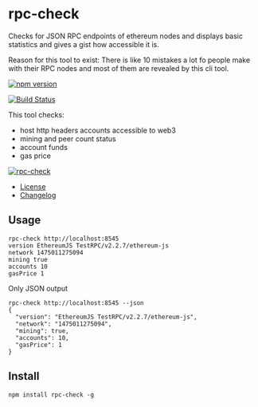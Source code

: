 # rpc-check

Checks for JSON RPC endpoints of ethereum nodes and displays basic statistics and gives a gist how accessible it is.

Reason for this tool to exist: There is like 10 mistakes a lot fo people make with their RPC nodes and most of them are revealed by this cli tool.

[![npm version](https://badge.fury.io/js/rpc-check.svg)](https://badge.fury.io/js/rpc-check)

[![Build Status](https://travis-ci.org/sebs/rpc-check.svg?branch=master)](https://travis-ci.org/sebs/rpc-check)

This tool checks:

* host http headers accounts accessible to web3
* mining and peer count status
* account funds
* gas price

[![rpc-check](./docs/rpc-check.png)](./docs/rpc-check.pn)

* [License](./LICENSE)
* [Changelog](./CHANGELOG.md)

## Usage

```
rpc-check http://localhost:8545            
version EthereumJS TestRPC/v2.2.7/ethereum-js
network 1475011275094
mining true
accounts 10
gasPrice 1
```

Only JSON output


```
rpc-check http://localhost:8545 --json
{
  "version": "EthereumJS TestRPC/v2.2.7/ethereum-js",
  "network": "1475011275094",
  "mining": true,
  "accounts": 10,
  "gasPrice": 1
}
```



## Install

```
npm install rpc-check -g
```
